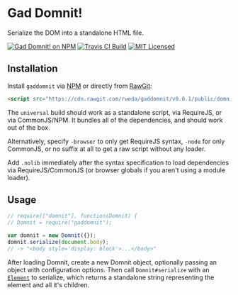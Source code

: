 # Gad Domnit!
Serialize the DOM into a standalone HTML file.

[![Gad Domnit! on NPM](https://img.shields.io/npm/v/gaddomnit.svg)](https://www.npmjs.com/package/gaddomnit)
[![Travis CI Build](https://img.shields.io/travis/rweda/gaddomnit.svg)](https://travis-ci.org/rweda/gaddomnit)
[![MIT Licensed](https://img.shields.io/github/license/rweda/gaddomnit.svg?style=plastic)](https://github.com/rweda/gaddomnit/blob/master/LICENSE)

## Installation

Install `gaddomnit` via [NPM](https://www.npmjs.com/) or directly from [RawGit](http://rawgit.com/):

```html
<script src="https://cdn.rawgit.com/rweda/gaddomnit/v0.0.1/public/domnit-universal.min.js"></script>
```

The `universal` build should work as a standalone script, via RequireJS, or via CommonJS/NPM.
It bundles all of the dependencies, and should work out of the box.

Alternatively, specify `-browser` to only get RequireJS syntax, `-node` for only CommonJS, or no suffix at all to get
a raw script without any loader.

Add `.nolib` immediately after the syntax specification to load dependencies via RequireJS/CommonJS (or browser globals
if you aren't using a module loader).

## Usage

```js
// require(["domnit"], function(Domnit) {
// Domnit = require("gaddomnit");

var domnit = new Domnit({});
domnit.serialize(document.body);
// -> "<body style='display: block'>...</body>"
```

After loading Domnit, create a new Domnit object, optionally passing an object with configuration options.
Then call `Domnit#serialize` with an [`Element`](https://developer.mozilla.org/en-US/docs/Web/API/Element) to
serialize, which returns a standalone string representing the element and all it's children.
